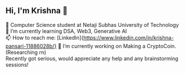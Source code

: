 ## Hi, I'm Krishna 👋
🧠 Computer Science student at Netaji Subhas University of Technology </br>
🌱 I’m currently learning DSA, Web3, Generative AI </br>
📫 How to reach me: [LinkedIn]{https://www.linkedin.com/in/krishna-pansari-11886028b/}
🔭 I’m currently working on Making a CryptoCoin. (Researching rn) </br>
Recently got serious, would appreciate any help and any brainstorming sessions! </br>


<!--
**pansarikrishna3/pansarikrishna3** is a ✨ _special_ ✨ repository because its `README.md` (this file) appears on your GitHub profile.

Here are some ideas to get you started:

- 🔭 I’m currently working on ...
- 🌱 I’m currently learning ...
- 👯 I’m looking to collaborate on ...
- 🤔 I’m looking for help with ...
- 💬 Ask me about ...
- 📫 How to reach me: ...
- 😄 Pronouns: ...
- ⚡ Fun fact: ...
-->

